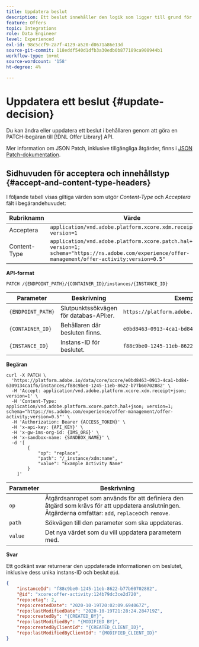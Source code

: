 ```yaml
---
title: Uppdatera beslut
description: Ett beslut innehåller den logik som ligger till grund för valet av ett erbjudande.
feature: Offers
topic: Integrations
role: Data Engineer
level: Experienced
exl-id: 98c5ccf9-2a7f-4129-a520-d0671a86e13d
source-git-commit: 118eddf540d1dfb3a30edb0b877189ca908944b1
workflow-type: tm+mt
source-wordcount: '158'
ht-degree: 4%

---
```


# Uppdatera ett beslut {#update-decision}

Du kan ändra eller uppdatera ett beslut i behållaren genom att göra en PATCH-begäran till [!DNL Offer Library] API.

Mer information om JSON Patch, inklusive tillgängliga åtgärder, finns i [JSON Patch-dokumentation](https://jsonpatch.com/).

## Sidhuvuden för acceptera och innehållstyp {#accept-and-content-type-headers}

I följande tabell visas giltiga värden som utgör *Content-Type* och *Acceptera* fält i begärandehuvudet:

| Rubriknamn | Värde |
| ----------- | ----- |
| Acceptera | `application/vnd.adobe.platform.xcore.xdm.receipt+json; version=1` |
| Content-Type | `application/vnd.adobe.platform.xcore.patch.hal+json; version=1; schema="https://ns.adobe.com/experience/offer-management/offer-activity;version=0.5"` |

**API-format**

```http
PATCH /{ENDPOINT_PATH}/{CONTAINER_ID}/instances/{INSTANCE_ID}
```

| Parameter | Beskrivning | Exempel |
| --------- | ----------- | ------- |
| `{ENDPOINT_PATH}` | Slutpunktssökvägen för databas-API:er. | `https://platform.adobe.io/data/core/xcore/` |
| `{CONTAINER_ID}` | Behållaren där besluten finns. | `e0bd8463-0913-4ca1-bd84-6309134ca1f6` |
| `{INSTANCE_ID}` | Instans-ID för beslutet. | `f88c9be0-1245-11eb-8622-b77b60702882` |

**Begäran**

```shell
curl -X PATCH \
  'https://platform.adobe.io/data/core/xcore/e0bd8463-0913-4ca1-bd84-6309134ca1f6/instances/f88c9be0-1245-11eb-8622-b77b60702882' \
  -H 'Accept: application/vnd.adobe.platform.xcore.xdm.receipt+json; version=1' \
  -H 'Content-Type: application/vnd.adobe.platform.xcore.patch.hal+json; version=1; schema="https://ns.adobe.com/experience/offer-management/offer-activity;version=0.5"' \
  -H 'Authorization: Bearer {ACCESS_TOKEN}' \
  -H 'x-api-key: {API_KEY}' \
  -H 'x-gw-ims-org-id: {IMS_ORG}' \
  -H 'x-sandbox-name: {SANDBOX_NAME}' \
  -d '[
        {
            "op": "replace",
            "path": "/_instance/xdm:name",
            "value": "Example Activity Name"
        }
    ]'
```

| Parameter | Beskrivning |
| --------- | ----------- |
| `op` | Åtgärdsanropet som används för att definiera den åtgärd som krävs för att uppdatera anslutningen. Åtgärderna omfattar: `add`, `replace`och `remove`. |
| `path` | Sökvägen till den parameter som ska uppdateras. |
| `value` | Det nya värdet som du vill uppdatera parametern med. |

**Svar**

Ett godkänt svar returnerar den uppdaterade informationen om beslutet, inklusive dess unika instans-ID och beslut `@id`.

```json
{
    "instanceId": "f88c9be0-1245-11eb-8622-b77b60702882",
    "@id": "xcore:offer-activity:124b79dc3ce2d720",
    "repo:etag": 2,
    "repo:createdDate": "2020-10-19T20:02:09.694067Z",
    "repo:lastModifiedDate": "2020-10-19T21:28:24.284719Z",
    "repo:createdBy": "{CREATED_BY}",
    "repo:lastModifiedBy": "{MODIFIED_BY}",
    "repo:createdByClientId": "{CREATED_CLIENT_ID}",
    "repo:lastModifiedByClientId": "{MODIFIED_CLIENT_ID}"
}
```
